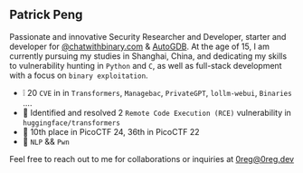## Patrick Peng

Passionate and innovative Security Researcher and Developer, starter and developer for [@chatwithbinary.com](https://chatwithbinary.com) & [AutoGDB](https://github.com/retr0reg/AutoGDB). At the age of 15, I am currently pursuing my studies in Shanghai, China, and dedicating my skills to vulnerability hunting in `Python` and `C`, as well as full-stack development with a focus on `binary exploitation`.



- ❕ 20 `CVE` in in `Transformers`, `Managebac`, `PrivateGPT`, `lollm-webui`, `Binaries` ....
- 🤗 Identified and resolved 2 `Remote Code Execution (RCE)` vulnerability in `huggingface/transformers`
- 🚩 10th place in PicoCTF 24, 36th in PicoCTF 22
- 👀 `NLP` && `Pwn`
  
Feel free to reach out to me for collaborations or inquiries at 0reg@0reg.dev
